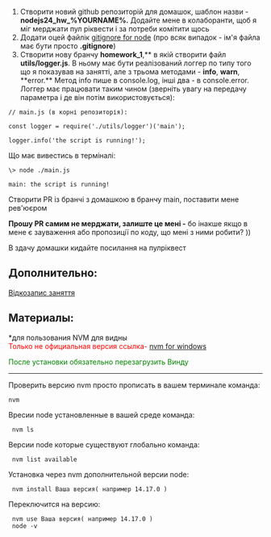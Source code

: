 ﻿1. Створити новий github репозиторій для домашок, шаблон назви - **nodejs24_hw\_%YOURNAME%.** Додайте мене в колаборанти, щоб я міг мерджати пул ріквести і за потреби комітити щось
2. Додати оцей файлік [gitignore for node](https://github.com/github/gitignore/blob/main/Node.gitignore) (про всяк випадок - ім'я файла має бути просто **.gitignore**)
3. Створити нову бранчу **homework_1**,** в якій створити файл **utils/logger.js**. В ньому має бути реалізований логгер по типу того що я показував на занятті, але з трьома методами - **info**, **warn**, **error.\*\* Метод info пише в console.log, інші два - в console.error. Логгер має працювати таким чином (зверніть увагу на передачу параметра і де він потім використовується):

```
// main.js (в корні репозиторія):

const logger = require('./utils/logger')('main');

logger.info('the script is running!');
```

Що має вивестись в терміналі:

```
\> node ./main.js

main: the script is running!
```

Створити PR із бранчі з домашкою в бранчу main, поставити мене рев'юєром

**Прошу PR самим не мерджати, залиште це мені -** бо інакше якщо в мене є зауваження або пропозиції по коду, що мені з ними робити? ))

В здачу домашки кидайте посилання на пулріквест

<h2>Дополнительно:</h2>

[Відкозапис заняття](https://www.youtube.com/watch?v=_HgLSIrAwjc&ab_channel=UNIT1)

<h2>Материалы:</h2>

\*для пользования NVM для видны </br>
<span style="color:red">Только не официальная версия ссылка-</span>
[nvm for windows](https://github.com/coreybutler/nvm-windows/releases)

<div style="color:green">После установки обязательно перезагрузить Винду</div>

---

Проверить версию nvm просто прописать в вашем терминале команда:

```
nvm
```

Вресии node установленные в вашей среде команда:

```
 nvm ls
```

Версии node которые существуют глобально команда:

```
 nvm list available
```

Установка через nvm дополнительной версии node:

```
 nvm install Ваша версия( например 14.17.0 )
```

Переключится на версию:

```
 nvm use Ваша версия( например 14.17.0 )
 node -v
```
